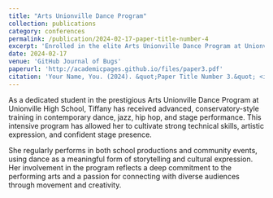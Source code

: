 ```yaml
---
title: "Arts Unionville Dance Program"
collection: publications
category: conferences
permalink: /publication/2024-02-17-paper-title-number-4
excerpt: 'Enrolled in the elite Arts Unionville Dance Program at Unionville High School, receiving advanced training in contemporary, jazz, hip hop, and stage performance. Developed strong technical skills, artistic expression, and stage presence through regular school and community performances<br/><img src="https://tiffanyjtfu.github.io/TiffanyFu/images/charityevent1.jpg">'
date: 2024-02-17
venue: 'GitHub Journal of Bugs'
paperurl: 'http://academicpages.github.io/files/paper3.pdf'
citation: 'Your Name, You. (2024). &quot;Paper Title Number 3.&quot; <i>GitHub Journal of Bugs</i>. 1(3).'
---
```


As a dedicated student in the prestigious Arts Unionville Dance Program at Unionville High School, Tiffany has received advanced, conservatory-style training in contemporary dance, jazz, hip hop, and stage performance. This intensive program has allowed her to cultivate strong technical skills, artistic expression, and confident stage presence.

She regularly performs in both school productions and community events, using dance as a meaningful form of storytelling and cultural expression. Her involvement in the program reflects a deep commitment to the performing arts and a passion for connecting with diverse audiences through movement and creativity.
